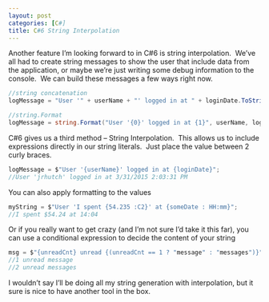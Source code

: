 ```yaml
---
layout: post
categories: [C#]
title: C#6 String Interpolation
---
```

Another feature I’m looking forward to in C#6 is string interpolation.  We’ve all had to create string messages to show the user that include data from the application, or maybe we’re just writing some debug information to the console.  We can build these messages a few ways right now.
<!--more-->

~~~ csharp    
//string concatenation
logMessage = "User '" + userName + "' logged in at " + loginDate.ToString();

//string.Format
logMessage = string.Format("User '{0}' logged in at {1}", userName, loginDate.ToString());
~~~ 

C#6 gives us a third method – String Interpolation.  This allows us to include expressions directly in our string literals.  Just place the value between 2 curly braces.

~~~ csharp
logMessage = $"User '{userName}' logged in at {loginDate}";
//User 'jrhutch' logged in at 3/31/2015 2:03:31 PM
~~~

You can also apply formatting to the values

~~~ csharp
myString = $"User 'I spent {54.235 :C2}' at {someDate : HH:mm}";
//I spent $54.24 at 14:04
~~~

Or if you really want to get crazy (and I’m not sure I’d take it this far), you can use a conditional expression to decide the content of your string

~~~ csharp
msg = $"{unreadCnt} unread {(unreadCnt == 1 ? "message" : "messages")}";
//1 unread message
//2 unread messages
~~~

I wouldn’t say I’ll be doing all my string generation with interpolation, but it sure is nice to have another tool in the box.


